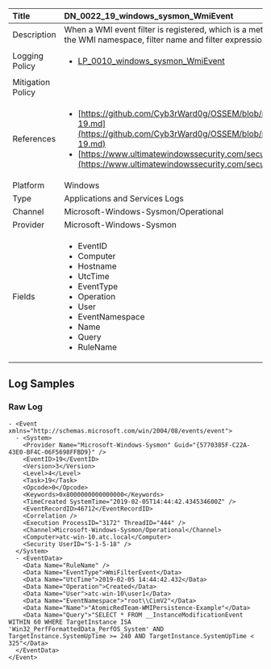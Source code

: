 | Title             | DN_0022_19_windows_sysmon_WmiEvent                                                                                                      |
|:------------------|:-----------------------------------------------------------------------------------------------------------------|
| Description       | When a WMI event filter is registered, which is a method used by malware to  execute, this event logs the WMI namespace, filter name and filter expression                                                                                                |
| Logging Policy    | <ul><li>[LP_0010_windows_sysmon_WmiEvent](../Logging_Policies/LP_0010_windows_sysmon_WmiEvent.md)</li></ul> |
| Mitigation Policy | <ul></ul> |
| References     		| <ul><li>[https://github.com/Cyb3rWard0g/OSSEM/blob/master/data_dictionaries/windows/sysmon/event-19.md](https://github.com/Cyb3rWard0g/OSSEM/blob/master/data_dictionaries/windows/sysmon/event-19.md)</li><li>[https://www.ultimatewindowssecurity.com/securitylog/encyclopedia/event.aspx?eventid=90019](https://www.ultimatewindowssecurity.com/securitylog/encyclopedia/event.aspx?eventid=90019)</li></ul>                                  |
| Platform       		| Windows   |
| Type           		| Applications and Services Logs 		| 
| Channel        		| Microsoft-Windows-Sysmon/Operational    |
| Provider       		| Microsoft-Windows-Sysmon   |
| Fields         		| <ul><li>EventID</li><li>Computer</li><li>Hostname</li><li>UtcTime</li><li>EventType</li><li>Operation</li><li>User</li><li>EventNamespace</li><li>Name</li><li>Query</li><li>RuleName</li></ul>                                               |


## Log Samples

### Raw Log

```
- <Event xmlns="http://schemas.microsoft.com/win/2004/08/events/event">
  - <System>
    <Provider Name="Microsoft-Windows-Sysmon" Guid="{5770385F-C22A-43E0-BF4C-06F5698FFBD9}" /> 
    <EventID>19</EventID> 
    <Version>3</Version> 
    <Level>4</Level> 
    <Task>19</Task> 
    <Opcode>0</Opcode> 
    <Keywords>0x8000000000000000</Keywords> 
    <TimeCreated SystemTime="2019-02-05T14:44:42.434534600Z" /> 
    <EventRecordID>46712</EventRecordID> 
    <Correlation /> 
    <Execution ProcessID="3172" ThreadID="444" /> 
    <Channel>Microsoft-Windows-Sysmon/Operational</Channel> 
    <Computer>atc-win-10.atc.local</Computer> 
    <Security UserID="S-1-5-18" /> 
  </System>
  - <EventData>
    <Data Name="RuleName" /> 
    <Data Name="EventType">WmiFilterEvent</Data> 
    <Data Name="UtcTime">2019-02-05 14:44:42.432</Data> 
    <Data Name="Operation">Created</Data> 
    <Data Name="User">atc-win-10\user1</Data> 
    <Data Name="EventNamespace">"root\\CimV2"</Data> 
    <Data Name="Name">"AtomicRedTeam-WMIPersistence-Example"</Data> 
    <Data Name="Query">"SELECT * FROM __InstanceModificationEvent WITHIN 60 WHERE TargetInstance ISA 'Win32_PerfFormattedData_PerfOS_System' AND TargetInstance.SystemUpTime >= 240 AND TargetInstance.SystemUpTime < 325"</Data> 
  </EventData>
</Event>

```




